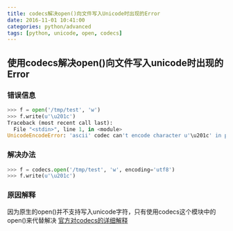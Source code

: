 ```yaml
---
title: codecs解决open()向文件写入Unicode时出现的Error
date: 2016-11-01 10:41:00
categories: python/advanced
tags: [python, unicode, open, codecs]
---
```

## 使用codecs解决open()向文件写入unicode时出现的Error
### 错误信息
``` python
>>> f = open('/tmp/test', 'w')
>>> f.write(u'\u201c')
Traceback (most recent call last):
  File "<stdin>", line 1, in <module>
UnicodeEncodeError: 'ascii' codec can't encode character u'\u201c' in position 0: ordinal not in range(128)
```

### 解决办法
``` python
>>> f = codecs.open('/tmp/test', 'w', encoding='utf8')
>>> f.write(u'\u201c')
```

### 原因解释
因为原生的open()并不支持写入unicode字符，只有使用codecs这个模块中的open()来代替解决
[官方对codecs的详细解释](https://docs.python.org/2/library/codecs.html)
